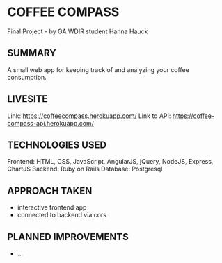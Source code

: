 # COFFEE COMPASS
Final Project - by GA WDIR student Hanna Hauck

## SUMMARY
A small web app for keeping track of and analyzing your coffee consumption.

## LIVESITE
Link: https://coffeecompass.herokuapp.com/
Link to API: https://coffee-compass-api.herokuapp.com/

## TECHNOLOGIES USED
Frontend: HTML, CSS, JavaScript, AngularJS, jQuery, NodeJS, Express, ChartJS
Backend: Ruby on Rails
Database: Postgresql

## APPROACH TAKEN
- interactive frontend app
- connected to backend via cors

## PLANNED IMPROVEMENTS
- ...
